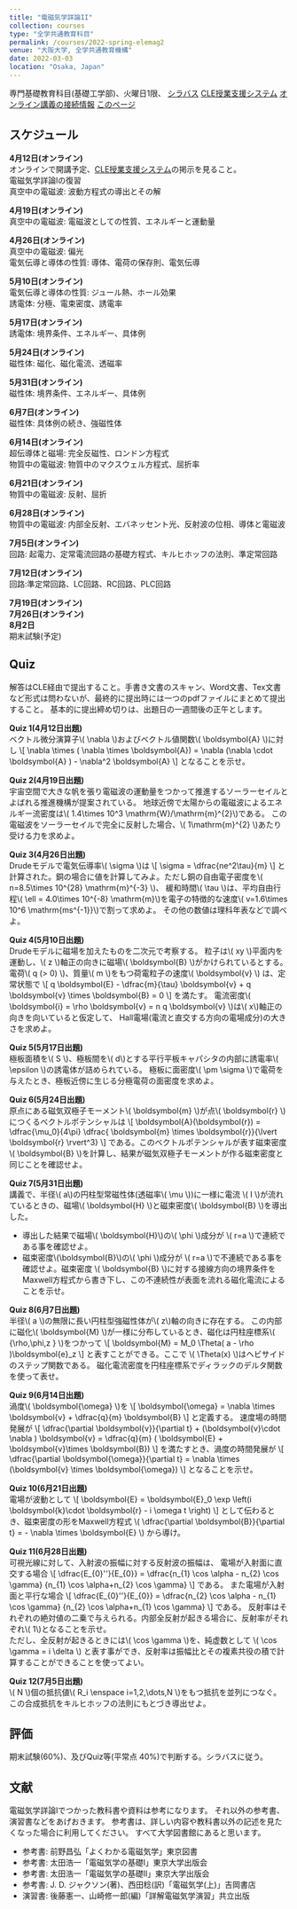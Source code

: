 ```yaml
---
title: "電磁気学詳論II"
collection: courses
type: "全学共通教育科目"
permalink: /courses/2022-spring-elemag2
venue: "大阪大学, 全学共通教育機構"
date: 2022-03-03
location: "Osaka, Japan"
---
```


専門基礎教育科目(基礎工学部)、火曜日1限、
[シラバス](https://koan.osaka-u.ac.jp/campusweb/campussquare.do?_flowId=SYW4201600-flow&nendo=2022&j_s_cd=13&j_cd=138129&langkbn=j)
[CLE授業支援システム](https://www.cle.osaka-u.ac.jp/webapps/blackboard/content/listContentEditable.jsp?content_id=_1248597_1&course_id=_154790_1)
[オンライン講義の接続情報](https://www.cle.osaka-u.ac.jp/webapps/blackboard/content/listContentEditable.jsp?content_id=_1248597_1&course_id=_154790_1&mode=reset)
[このページ](https://stsykw.github.io/courses/2022-spring-elemag2)


スケジュール
----------
**4月12日(オンライン)**  
オンラインで開講予定、[CLE授業支援システム](https://www.cle.osaka-u.ac.jp/webapps/blackboard/content/listContentEditable.jsp?content_id=_1248597_1&course_id=_154790_1)の掲示を見ること。  
電磁気学詳論Iの復習  
真空中の電磁波: 波動方程式の導出とその解  

**4月19日(オンライン)**  
真空中の電磁波: 電磁波としての性質、エネルギーと運動量  

**4月26日(オンライン)**  
真空中の電磁波: 偏光  
電気伝導と導体の性質: 導体、電荷の保存則、電気伝導   

**5月10日(オンライン)**  
電気伝導と導体の性質: ジュール熱、ホール効果  
誘電体: 分極、電束密度、誘電率  

**5月17日(オンライン)**  
誘電体: 境界条件、エネルギー、具体例  

**5月24日(オンライン)**  
磁性体: 磁化、磁化電流、透磁率  

**5月31日(オンライン)**  
磁性体: 境界条件、エネルギー、具体例  

**6月7日(オンライン)**  
磁性体: 具体例の続き、強磁性体  

**6月14日(オンライン)**  
超伝導体と磁場: 完全反磁性、ロンドン方程式  
物質中の電磁波: 物質中のマクスウェル方程式、屈折率  

**6月21日(オンライン)**  
物質中の電磁波: 反射、屈折  

**6月28日(オンライン)**  
物質中の電磁波: 内部全反射、エバネッセント光、反射波の位相、導体と電磁波  

**7月5日(オンライン)**  
回路: 起電力、定常電流回路の基礎方程式、キルヒホッフの法則、準定常回路  

**7月12日(オンライン)**  
回路:準定常回路、LC回路、RC回路、PLC回路  

**7月19日(オンライン)**  
**7月26日(オンライン)**  
**8月2日**  
期末試験(予定)  




Quiz
----

解答はCLE経由で提出すること。手書き文書のスキャン、Word文書、Tex文書など形式は問わないが、最終的に提出時には一つのpdfファイルにまとめて提出すること。
基本的に提出締め切りは、出題日の一週間後の正午とします。

**Quiz 1(4月12日出題)**  
ベクトル微分演算子\\( \nabla \\)およびベクトル値関数\\( \boldsymbol{A} \\)に対し
\\[
  \nabla \times ( \nabla \times \boldsymbol{A}) = \nabla (\nabla \cdot \boldsymbol{A} ) - \nabla^2 \boldsymbol{A}
\\]
となることを示せ。

**Quiz 2(4月19日出題)**  
宇宙空間で大きな帆を張り電磁波の運動量をつかって推進するソーラーセイルとよばれる推進機構が提案されている。
地球近傍で太陽からの電磁波によるエネルギー流密度は\\( 1.4\times 10^3  \mathrm{W}/\mathrm{m}^{2}\\)である。
この電磁波をソーラーセイルで完全に反射した場合、\\( 1\mathrm{m}^{2} \\)あたり受ける力を求めよ。

**Quiz 3(4月26日出題)**  
Drudeモデルで電気伝導率\\( \sigma \\)は
\\[
  \sigma = \dfrac{ne^2\tau}{m}
\\]
と計算された。銅の場合に値を計算してみよ。ただし銅の自由電子密度を\\( n=8.5\times 10^{28} \mathrm{m}^{-3} \\)、
緩和時間\\( \tau \\)は、平均自由行程\\( \ell = 4.0\times 10^{-8} \mathrm{m}\\)を電子の特徴的な速度\\( v=1.6\times 10^6 \mathrm{ms^{-1}}\\)で割って求めよ。
その他の数値は理科年表などで調べよ。

**Quiz 4(5月10日出題)**  
Drudeモデルに磁場を加えたものを二次元で考察する。
粒子は\\( xy \\)平面内を運動し、\\( z \\)軸正の向きに磁場\\( \boldsymbol{B} \\)がかけられているとする。
電荷\\( q (> 0) \\)、質量\\( m \\)をもつ荷電粒子の速度\\( \boldsymbol{v} \\)
は、定常状態で
\\[
  q \boldsymbol{E} - \dfrac{m}{\tau} \boldsymbol{v} + q \boldsymbol{v} \times \boldsymbol{B} = 0
\\]
を満たす。
電流密度\\( \boldsymbol{i} = \rho \boldsymbol{v} = n q \boldsymbol{v} \\)は\\( x\\)軸正の向きを向いていると仮定して、
Hall電場(電流と直交する方向の電場成分)の大きさを求めよ。

**Quiz 5(5月17日出題)**  
極板面積を\\( S \\)、極板間を\\( d\\)とする平行平板キャパシタの内部に誘電率\\( \epsilon \\)の誘電体が詰められている。
極板に面密度\\( \pm \sigma \\)で電荷を与えたとき、極板近傍に生じる分極電荷の面密度を求めよ。

**Quiz 6(5月24日出題)**  
原点にある磁気双極子モーメント\\( \boldsymbol{m} \\)が点\\( \boldsymbol{r} \\)につくるベクトルポテンシャルは
\\[
  \boldsymbol{A}(\boldsymbol{r}) = \dfrac{\mu_0}{4\pi} \dfrac{ \boldsymbol{m} \times \boldsymbol{r}}{\lvert \boldsymbol{r} \rvert^3}
\\]
である。このベクトルポテンシャルが表す磁束密度\\( \boldsymbol{B} \\)を計算し、結果が磁気双極子モーメントが作る磁束密度と同じことを確認せよ。


**Quiz 7(5月31日出題)**  
講義で、半径\\( a\\)の円柱型常磁性体(透磁率\\( \mu \\))に一様に電流 \\( I \\)が流れているときの、磁場\\( \boldsymbol{H} \\)と磁束密度\\( \boldsymbol{B} \\)を導出した。
* 導出した結果で磁場\\( \boldsymbol{H}\\)の\\( \phi \\)成分が \\( r=a \\)で連続である事を確認せよ。
* 磁束密度\\(\boldsymbol{B}\\)の\\( \phi \\)成分が \\( r=a \\)で不連続である事を確認せよ。磁束密度 \\( \boldsymbol{B} \\)に対する接線方向の境界条件をMaxwell方程式から書き下し、この不連続性が表面を流れる磁化電流によることを示せ。


**Quiz 8(6月7日出題)**  
半径\\( a \\)の無限に長い円柱型強磁性体が\\( z\\)軸の向きに存在する。
この内部に磁化\\( \boldsymbol{M} \\)が一様に分布しているとき、磁化は円柱座標系\\( \{\rho,\phi,z \} \\)をつかって
\\[
  \boldsymbol{M} = M_0 \Theta( a - \rho )\boldsymbol{e}_z
\\]
と表すことができる。ここで \\( \Theta(x) \\)はヘビサイドのステップ関数である。
磁化電流密度を円柱座標系でディラックのデルタ関数を使って表せ。


**Quiz 9(6月14日出題)**  
渦度\\( \boldsymbol{\omega} \\)を
\\[
  \boldsymbol{\omega} = \nabla \times \boldsymbol{v} + \dfrac{q}{m} \boldsymbol{B}
\\]
と定義する。
速度場の時間発展が
\\[
  \dfrac{\partial \boldsymbol{v}}{\partial t} + (\boldsymbol{v}\cdot \nabla ) \boldsymbol{v} = 
  \dfrac{q}{m} ( \boldsymbol{E} + \boldsymbol{v}\times \boldsymbol{B})
\\]
を満たすとき、渦度の時間発展が
\\[
  \dfrac{\partial \boldsymbol{\omega}}{\partial t} = \nabla \times (\boldsymbol{v} \times \boldsymbol{\omega})
\\]
となることを示せ。

**Quiz 10(6月21日出題)**  
電場が波動として
\\[
  \boldsymbol{E} = \boldsymbol{E}_0 \exp \left(i \boldsymbol{k}\cdot \boldsymbol{r} - i \omega t \right)
\\]
として伝わるとき、磁束密度の形をMaxwell方程式 \\( \dfrac{\partial \boldsymbol{B}}{\partial t} = - \nabla \times \boldsymbol{E} \\) から導け。

**Quiz 11(6月28日出題)**  
可視光線に対して、入射波の振幅に対する反射波の振幅は、
電場が入射面に直交する場合
\\[
  \dfrac{E_{0}''}{E_{0}}  = 
\dfrac{n_{1} \cos \alpha - n_{2}  \cos \gamma}
{n_{1} \cos \alpha+n_{2}  \cos \gamma}
\\]
である。
また電場が入射面と平行な場合
\\[
\dfrac{E_{0}''}{E_{0}}  =
\dfrac{n_{2}  \cos \alpha - n_{1} \cos \gamma}
{n_{2} \cos \alpha+n_{1} \cos \gamma}
\\]
である。
反射率はそれぞれの絶対値の二乗で与えられる。内部全反射が起きる場合に、反射率がそれぞれ\\( 1\\)となることを示せ。  
ただし、全反射が起きるときには\\( \cos \gamma \\)を、純虚数として
\\(
\cos \gamma = i \delta 
\\)
と表す事ができ、反射率は振幅比とその複素共役の積で計算することができることを使ってよい。

**Quiz 12(7月5日出題)**  
\\( N \\)個の抵抗値\\( R_i \enspace i=1,2,\dots,N \\)をもつ抵抗を並列につなぐ。
この合成抵抗をキルヒホッフの法則にもとづき導出せよ。


評価
-----
期末試験(60%)、及びQuiz等(平常点 40%)で判断する。シラバスに従う。


文献
-----
電磁気学詳論Iでつかった教科書や資料は参考になります。
それ以外の参考書、演習書などをあげおきます。
参考書は、詳しい内容や教科書以外の記述を見たくなった場合に利用してください。
すべて大学図書館にあると思います。
* 参考書: 前野昌弘「よくわかる電磁気学」東京図書
* 参考書: 太田浩一「電磁気学の基礎I」東京大学出版会
* 参考書: 太田浩一「電磁気学の基礎II」東京大学出版会
* 参考書: J. D. ジャクソン(著)、西田稔(訳)「電磁気学(上)」吉岡書店
* 演習書: 後藤憲一、山崎修一郎(編)「詳解電磁気学演習」共立出版
